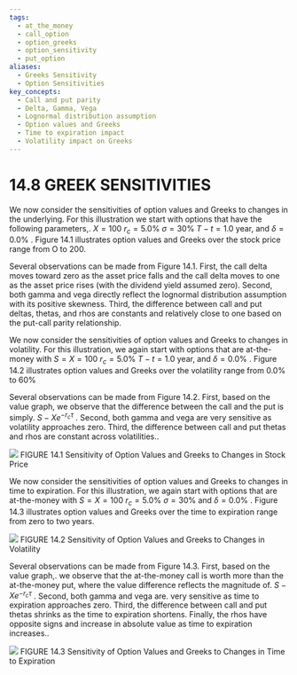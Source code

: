 ```yaml
---
tags:
  - at_the_money
  - call_option
  - option_greeks
  - option_sensitivity
  - put_option
aliases:
  - Greeks Sensitivity
  - Option Sensitivities
key_concepts:
  - Call and put parity
  - Delta, Gamma, Vega
  - Lognormal distribution assumption
  - Option values and Greeks
  - Time to expiration impact
  - Volatility impact on Greeks
---
```


# 14.8 GREEK SENSITIVITIES

We now consider the sensitivities of option values and Greeks to changes in the underlying. For this illustration we start with options that have the following parameters,. $X=100$ $r_{c}=5.0\%$ $\sigma=30\%$ $T-t=1.0$ year, and $\delta=0.0\%$ . Figure 14.1 illustrates option values and Greeks over the stock price range from O to 200.

Several observations can be made from Figure 14.1. First, the call delta moves toward zero as the asset price falls and the call delta moves to one as the asset price rises (with the dividend yield assumed zero). Second, both gamma and vega directly reflect the lognormal distribution assumption with its positive skewness. Third, the difference between call and put deltas, thetas, and rhos are constants and relatively close to one based on the put-call parity relationship.

We now consider the sensitivities of option values and Greeks to changes in volatility. For this illustration, we again start with options that are at-the-money with $S=X=100$ $r_{c}=5.0\%$ $T-t=1.0$ year, and $\delta=0.0\%$ . Figure 14.2 illustrates option values and Greeks over the volatility range from $0.0\%$ to $60\%$

Several observations can be made from Figure 14.2. First, based on the value graph, we observe that the difference between the call and the put is simply. $S-X e^{-r_{c}\tau}$ . Second, both gamma and vega are very sensitive as volatility approaches zero. Third, the difference between call and put thetas and rhos are constant across volatilities..

![](dc6aed5fa414f64782e1a7fd8464a9304220a378b81a05570b49996be9250385.jpg)
FIGURE 14.1 Sensitivity of Option Values and Greeks to Changes in Stock Price

We now consider the sensitivities of option values and Greeks to changes in time to expiration. For this illustration, we again start with options that are at-the-money with $S=X=100$ $r_{c}=5.0\%$ $\sigma=30\%$ and $\delta=0.0\%$ . Figure 14.3 illustrates option values and Greeks over the time to expiration range from zero to two years.

![](6fe6fa7d1224048a0eaf6b5b403a971355385f26c1cdb137158ee8e6bf7199cc.jpg)
FIGURE 14.2 Sensitivity of Option Values and Greeks to Changes in Volatility

Several observations can be made from Figure 14.3. First, based on the value graph,. we observe that the at-the-money call is worth more than the at-the-money put, where the value difference reflects the magnitude of. $S-X e^{-r_{c}\tau}$ . Second, both gamma and vega are. very sensitive as time to expiration approaches zero. Third, the difference between call and put thetas shrinks as the time to expiration shortens. Finally, the rhos have opposite signs and increase in absolute value as time to expiration increases..

![](3ff646bf5b431cccaef78667c89dca8bff5976bd2e260c1f83ceac434e87ad06.jpg)
FIGURE 14.3 Sensitivity of Option Values and Greeks to Changes in Time to Expiration
